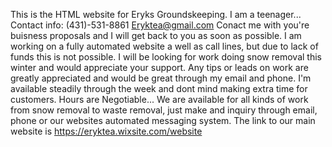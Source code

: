 This is the HTML website for Eryks Groundskeeping.
I am a teenager...
Contact info:
(431)-531-8861
Eryktea@gmail.com
Conact me with you're buisness proposals and I will get back to you as soon as possible.
I am working on a fully automated website a well as call lines, but due to lack of funds this is not possible.
I will be looking for work doing snow removal this winter and would appreciate your support.
Any tips or leads on work are greatly appreciated and would be great through my email and phone.
I'm available steadily through the week and dont mind making extra time for customers.
Hours are Negotiable...
We are available for all kinds of work from snow removal to waste removal, just make and inquiry through email, phone or 
our websites automated messaging system.
The link to our main website is https://eryktea.wixsite.com/website 
